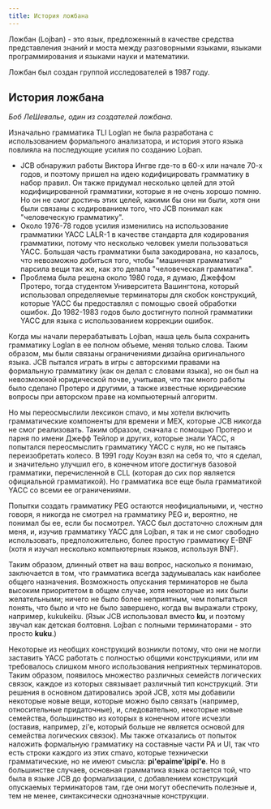 ```yaml
---
title: История ложбана
---
```


<div class="lojbo simple_blockquotes"></div>

Ложбан (Lojban) - это язык, предложенный в качестве средства представления знаний и моста между разговорными языками, языками программирования и языками науки и математики.

Ложбан был создан группой исследователей в 1987 году.

## История ложбана

*Боб ЛеШевалье, один из создателей ложбана*.

Изначально грамматика TLI Loglan не была разработана с использованием формального анализатора, и история этого языка повлияла на последующие усилия по созданию Lojban.

- JCB обнаружил работы Виктора Ингве где-то в 60-х или начале 70-х годов, и поэтому пришел на идею кодифицировать грамматику в набор правил. Он также придумал несколько целей для этой кодифицированной грамматики, которые я не очень хорошо помню. Но он не смог достичь этих целей, какими бы они ни были, хотя они были связаны с кодированием того, что JCB понимал как "человеческую грамматику".
- Около 1976-78 годов усилия изменились на использование грамматики YACC LALR-1 в качестве стандарта для кодирования грамматики, потому что несколько человек умели пользоваться YACC. Большая часть грамматики была закодирована, но казалось, что невозможно добиться того, чтобы "машинная грамматика" парсила вещи так же, как это делала "человеческая грамматика".
- Проблема была решена около 1980 года, я думаю, Джеффом Протеро, тогда студентом Университета Вашингтона, который использовал определяемые терминаторы для скобок конструкций, которые YACC бы предоставлял с помощью своей обработки ошибок. До 1982-1983 годов было достигнуто полной грамматики YACC для языка с использованием коррекции ошибок.

Когда мы начали перерабатывать Lojban, наша цель была сохранить грамматику Loglan в ее полном объеме, меняя только слова. Таким образом, мы были связаны ограничениями дизайна оригинального языка. JCB пытался играть в игры с авторскими правами на формальную грамматику (как он делал с словами языка), но он был на невозможной юридической почве, учитывая, что так много работы было сделано Протеро и другими, а также известные юридические вопросы при авторском праве на компьютерный алгоритм.

Но мы переосмыслили лексикон cmavo, и мы хотели включить грамматические компоненты для времени и MEX, которые JCB никогда не смог реализовать. Таким образом, сначала с помощью Протеро и парня по имени Джефф Тейлор и других, которые знали YACC, я попытался переосмыслить грамматику YACC с нуля, но не пытаясь переизобретать колесо. В 1991 году Коуэн взял на себя то, что я сделал, и значительно улучшил его, в конечном итоге достигнув базовой грамматики, перечисленной в CLL (которая до сих пор является официальной грамматикой). Но грамматика все еще была грамматикой YACC со всеми ее ограничениями.

Попытки создать грамматику PEG остаются неофициальными, и, честно говоря, я никогда не смотрел на грамматику PEG и, вероятно, не понимал бы ее, если бы посмотрел. YACC был достаточно сложным для меня, и, изучив грамматику YACC для Lojban, я так и не смог свободно использовать, предположительно, более простую грамматику E-BNF (хотя я изучал несколько компьютерных языков, используя BNF).

Таким образом, длинный ответ на ваш вопрос, насколько я понимаю, заключается в том, что грамматика всегда задумывалась как наиболее общего назначения. Возможность опускания терминаторов не была высоким приоритетом в общем случае, хотя некоторые из них были желательными; ничего не было более неприятным, чем попытаться понять, что было и что не было завершено, когда вы выражали строку, например, kukukeiku. (Язык JCB использовал <gu> вместо <strong>ku</strong>, и поэтому звучал как детская болтовня. Lojban с полными терминаторами - это просто <strong>kuku</strong>.)</gu>

Некоторые из необщих конструкций возникли потому, что они не могли заставить YACC работать с полностью общими конструкциями, или им требовалось слишком много использования неприятных терминаторов. Таким образом, появилось множество различных семейств логических связок, каждое из которых связывает различный тип конструкций. Эти решения в основном датировались эрой JCB, хотя мы добавили некоторые новые вещи, которые можно было связать (например, относительные придаточные), и, следовательно, некоторые новые семейства, большинство из которых в конечном итоге исчезли (оставив, например, zi'e, который больше не является основой для семейства логических связок). Мы также отказались от попыток наложить формальную грамматику на составные части PA и UI, так что есть строки каждого из этих cmavo, которые технически грамматические, но не имеют смысла: **pi'epaime'ipipi'e**. Но в большинстве случаев, основная грамматика языка остается той, что была в языке JCB до формализации, с добавлением конструкций опускаемых терминаторов там, где они могут обеспечить полезные и, тем не менее, синтаксически однозначные конструкции.
